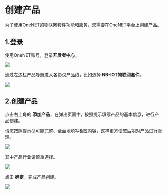 # 创建产品

为了使用OneNET的物联网套件功能和服务，您需要在OneNET平台上创建产品。

## 1.登录

使用OneNET账号，登录**开发者中心**。

![](/images/MQTTS/开发者中心首页.png)

通过左边栏产品导航进入各协议产品线，比如选择 **NB-IOT物联网套件**。

![](/images/LwM2M/创建产品.png)


## 2.创建产品

点击右上角的 **添加产品**，在弹出页面中，按照提示填写产品的基本信息，进行产品创建。

请您按照提示尽可能完整、全面地填写相应内容，这样更方便您后期对产品进行管理。

![](/images/LwM2M/添加产品.png)

其中产品行业请慎重选择。

![](/images/LwM2M/产品配置.png)

点击 **确定**，完成产品创建。

![](/images/LwM2M/产品列表.png)
